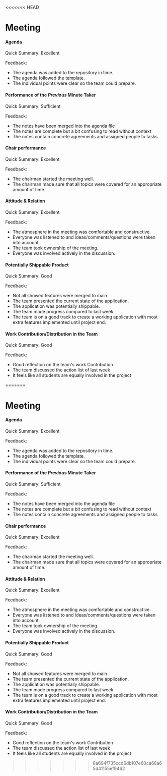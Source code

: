 <<<<<<< HEAD
# Meeting

#### Agenda 

Quick Summary: Excellent

Feedback:

- The agenda was added to the repository in time.
- The agenda followed the template.
- The individual points were clear so the team could prepare.


#### Performance of the *Previous* Minute Taker

Quick Summary: Sufficient

Feedback: 

- The notes have been merged into the agenda file
- The notes are complete but a bit confusing to read without context
- The notes contain concrete agreements and assigned people to tasks


#### Chair performance

Quick Summary: Excellent

Feedback: 

- The chairman started the meeting well.
- The chairman made sure that all topics were covered for an appropriate amount of time.


#### Attitude & Relation

Quick Summary: Excellent

Feedback: 

- The atmosphere in the meeting was comfortable and constructive.
- Everyone was listened to and ideas/comments/questions were taken into account.
- The team took ownership of the meeting.
- Everyone was involved actively in the discussion.


#### Potentially Shippable Product

Quick Summary: Good

Feedback: 

- Not all showed features were merged to main
- The team presented the current state of the application.
- The application was potentially shippable.
- The team made progress compared to last week.
- The team is on a good track to create a working application with most extra features implemented until project end.


#### Work Contribution/Distribution in the Team

Quick Summary: Good

Feedback: 

- Good reflection on the team's work Contribution
- The team discussed the action list of last week
- It feels like all students are equally involved in the project


=======
# Meeting

#### Agenda 

Quick Summary: Excellent

Feedback:

- The agenda was added to the repository in time.
- The agenda followed the template.
- The individual points were clear so the team could prepare.


#### Performance of the *Previous* Minute Taker

Quick Summary: Sufficient

Feedback: 

- The notes have been merged into the agenda file
- The notes are complete but a bit confusing to read without context
- The notes contain concrete agreements and assigned people to tasks


#### Chair performance

Quick Summary: Excellent

Feedback: 

- The chairman started the meeting well.
- The chairman made sure that all topics were covered for an appropriate amount of time.


#### Attitude & Relation

Quick Summary: Excellent

Feedback: 

- The atmosphere in the meeting was comfortable and constructive.
- Everyone was listened to and ideas/comments/questions were taken into account.
- The team took ownership of the meeting.
- Everyone was involved actively in the discussion.


#### Potentially Shippable Product

Quick Summary: Good

Feedback: 

- Not all showed features were merged to main
- The team presented the current state of the application.
- The application was potentially shippable.
- The team made progress compared to last week.
- The team is on a good track to create a working application with most extra features implemented until project end.


#### Work Contribution/Distribution in the Team

Quick Summary: Good

Feedback: 

- Good reflection on the team's work Contribution
- The team discussed the action list of last week
- It feels like all students are equally involved in the project


>>>>>>> 8a694f735ccd6db107e60ca68a65d41155ef9462
